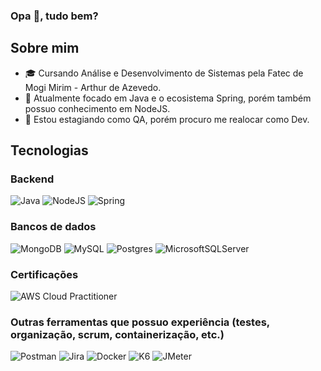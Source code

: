 ### Opa 👋, tudo bem?

## Sobre mim
- 🎓 Cursando Análise e Desenvolvimento de Sistemas pela Fatec de Mogi Mirim - Arthur de Azevedo.
- 🔭 Atualmente focado em Java e o ecosistema Spring, porém também possuo conhecimento em NodeJS.
- 👯 Estou estagiando como QA, porém procuro me realocar como Dev.

## Tecnologias

### Backend

![Java](https://img.shields.io/badge/java-%23ED8B00.svg?style=for-the-badge&logo=openjdk&logoColor=white)
![NodeJS](https://img.shields.io/badge/Node.js-43853D?style=for-the-badge&logo=node.js&logoColor=white)
![Spring](https://img.shields.io/badge/spring-%236DB33F.svg?style=for-the-badge&logo=spring&logoColor=white)

### Bancos de dados

![MongoDB](https://img.shields.io/badge/MongoDB-4EA94B?style=for-the-badge&logo=mongodb&logoColor=white)
![MySQL](https://img.shields.io/badge/MySQL-00000F?style=for-the-badge&logo=mysql&logoColor=white)
![Postgres](https://img.shields.io/badge/postgres-%23316192.svg?style=for-the-badge&logo=postgresql&logoColor=white)
![MicrosoftSQLServer](https://img.shields.io/badge/Microsoft%20SQL%20Server-CC2927?style=for-the-badge&logo=microsoft%20sql%20server&logoColor=white)

### Certificações

![AWS Cloud Practitioner](https://images.credly.com/size/340x340/images/00634f82-b07f-4bbd-a6bb-53de397fc3a6/image.png)

### Outras ferramentas que possuo experiência (testes, organização, scrum, containerização, etc.)

![Postman](https://img.shields.io/badge/Postman-FF6C37?style=for-the-badge&logo=postman&logoColor=white)
![Jira](https://img.shields.io/badge/jira-%230A0FFF.svg?style=for-the-badge&logo=jira&logoColor=white)
![Docker](https://img.shields.io/badge/docker-%230db7ed.svg?style=for-the-badge&logo=docker&logoColor=white)
![K6](https://img.shields.io/badge/K6-8A2BE2)
![JMeter](https://img.shields.io/badge/JMeter-802c42)
<!--
**RenatoDaM/RenatoDaM** is a ✨ _special_ ✨ repository because its `README.md` (this file) appears on your GitHub profile.

Here are some ideas to get you started:

- 🔭 I’m currently working on ...
- 🌱 I’m currently learning ...
- 👯 I’m looking to collaborate on ...
- 🤔 I’m looking for help with ...
- 💬 Ask me about ...
- 📫 How to reach me: ...
- 😄 Pronouns: ...
- ⚡ Fun fact: ...
-->
